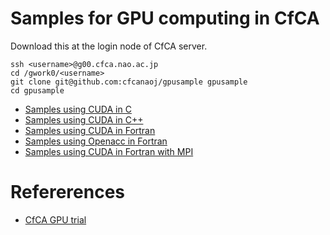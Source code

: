 # Samples for GPU computing in CfCA
Download this at the login node of CfCA server.

	ssh <username>@g00.cfca.nao.ac.jp
	cd /gwork0/<username>
	git clone git@github.com:cfcanaoj/gpusample gpusample
	cd gpusample

- [Samples using CUDA in C](./c/README.md)
- [Samples using CUDA in C++](./cpp/README.md)
- [Samples using CUDA in Fortran](./fortran/README.md)
- [Samples using Openacc in Fortran](./fortran_openacc/README.md)
- [Samples using CUDA in Fortran with MPI](./fortran_mpi/README.md)

# Refererences
- [CfCA GPU trial](https://www.cfca.nao.ac.jp/gpgpu)
